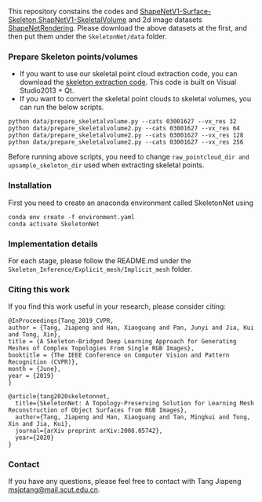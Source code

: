 This repository constains the codes and [ShapeNetV1-Surface-Skeleton](https://drive.google.com/file/d/1FlXiWFuBbryyNvyH07kGGl9WlmuYPVAP/view?usp=sharing),[ShapNetV1-SkeletalVolume](https://drive.google.com/file/d/1gmT6wF-wLYoa_CWfNsPYd0QtwW0V9NqB/view?usp=sharing) and 2d image datasets [ShapeNetRendering](http://cvgl.stanford.edu/data2/ShapeNetRendering.tgz).
Please download the above datasets at the first,  and then put them under the ```SkeletonNet/data``` folder.

### Prepare Skeleton points/volumes
* If you want to use our skeletal point cloud extraction code, you can download the [skeleton extraction code](https://drive.google.com/file/d/1SGL8LJl1kgtUzM8_COwMMo-SzCPSpNLz/view?usp=sharing). This code is built on Visual Studio2013 + Qt. 
* If you want to convert the skeletal point clouds to skeletal volumes, you can run the below scripts.
```shell 
python data/prepare_skeletalvolume.py --cats 03001627 --vx_res 32
python data/prepare_skeletalvolume2.py --cats 03001627 --vx_res 64
python data/prepare_skeletalvolume2.py --cats 03001627 --vx_res 128
python data/prepare_skeletalvolume2.py --cats 03001627 --vx_res 256
```

Before running above scripts, you need to change ```raw_pointcloud_dir and upsample_skeleton_dir``` used when extracting skeletal points.

### Installation
First you need to create an anaconda environment called SkeletonNet using
```shell
conda env create -f environment.yaml
conda activate SkeletonNet
```


### Implementation details
For each stage, please follow the README.md under the ```Skeleton_Inference/Explicit_mesh/Implicit_mesh``` folder.


### Citing this work
If you find this work useful in your research, please consider citing:
```shell
@InProceedings{Tang_2019_CVPR,
author = {Tang, Jiapeng and Han, Xiaoguang and Pan, Junyi and Jia, Kui and Tong, Xin},
title = {A Skeleton-Bridged Deep Learning Approach for Generating Meshes of Complex Topologies From Single RGB Images},
booktitle = {The IEEE Conference on Computer Vision and Pattern Recognition (CVPR)},
month = {June},
year = {2019}
}

@article{tang2020skeletonnet,
  title={SkeletonNet: A Topology-Preserving Solution for Learning Mesh Reconstruction of Object Surfaces from RGB Images},
  author={Tang, Jiapeng and Han, Xiaoguang and Tan, Mingkui and Tong, Xin and Jia, Kui},
  journal={arXiv preprint arXiv:2008.05742},
  year={2020}
}
```

### Contact 
If you have any questions,  please feel free to contact with Tang Jiapeng msjptang@mail.scut.edu.cn.
